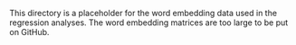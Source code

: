 This directory is a placeholder for the word embedding data used in the regression analyses. 
The word embedding matrices are too large to be put on GitHub.
